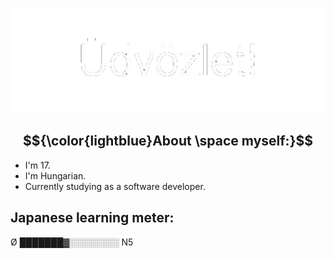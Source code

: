 <p align="center"><img src="media/udvozlet-nh.gif"></p>

## $${\color{lightblue}About \space myself:}$$
- I'm 17.
- I'm Hungarian.
- Currently studying as a software developer.

## Japanese learning meter:
Ø ███████▓░️░️░️░️░️░️░️░️ N5
